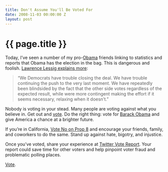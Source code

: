 ```yaml
---
title: Don't Assume You'll Be Voted For
date: 2008-11-03 00:00:00 Z
layout: post
---
```


{{ page.title }}
================

Today, I’ve seen a number of my pro-[Obama](http://www.barackobama.com/) friends linking to statistics and reports that Obama has the election in the bag. This is dangerous and foolish. [Lawrence Lessig explains more](http://lessig.org/blog/2008/11/winning_tuesday_an_urgent_plea.html):

> “We Democrats have trouble closing the deal. We have trouble continuing the push to the very last moment. We have repeatedly been blindsided by the fact that the other side votes regardless of the expected result, while were more contingent making the effort if it seems necessary, relaxing when it doesn’t.”

Nobody is voting in your stead. Many people are voting against what you believe in. Get out and [vote](http://maps.google.com/vote). Do the right thing: vote for [Barack Obama](http://barackobama.com/) and give America a chance at a brighter future.

If you’re in California, [Vote No on Prop 8](http://www.noonprop8.com/) and encourage your friends, family, and coworkers to do the same. Stand up against hate, bigotry, and injustice.

Once you’ve voted, share your experience at [Twitter Vote Report](http://www.twittervotereport.com/). Your report could save time for other voters and help pinpoint voter fraud and problematic polling places.

[Vote](http://maps.google.com/vote).
